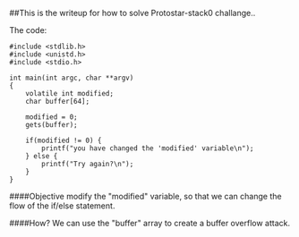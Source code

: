 ##This is the writeup for how to solve Protostar-stack0 challange..

The code:

    #include <stdlib.h>
    #include <unistd.h>
    #include <stdio.h>

    int main(int argc, char **argv)
    {
        volatile int modified;
        char buffer[64];

        modified = 0;
        gets(buffer);

        if(modified != 0) {
            printf("you have changed the 'modified' variable\n");
        } else {
            printf("Try again?\n");
        }
    }

####Objective
modify the "modified" variable, so that we can change the flow of the if/else statement.

####How?
We can use the "buffer" array to create a buffer overflow attack.
